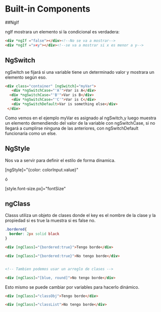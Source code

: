 # Built-in Components

##NgIf

ngIf mostrara un elemento si la condicional es verdadera:

```html
<div *ngIf ="false"></div><!--No se va a mostrar-->
<div *ngIf ="x<y"></div><!--se va a mostrar si x es menor a y-->
```

## NgSwitch

ngSwitch se fijará si una variable tiene un determinado valor y mostrara un elemento según eso.


```html
<div class="container" [ngSwitch]="myVar">
   <div *ngSwitchCase="'A'">Var is A</div>
  <div *ngSwitchCase="'B'">Var is B</div>
   <div *ngSwitchCase="'C'">Var is C</div>
   <div *ngSwitchDefault>Var is something else</div>
 </div>
 ```

 Como vemos en el ejemplo myVar es asignado al ngSwitch,y luego muestra un elemento demendiendo del valor de la variable con ngSwitchCase, si no llegará a cumplirse ninguna de las anteriores, con ngSwitchDefault funcionaría como un else.

 ## NgStyle

 Nos va a servir para definir el estilo de forma dinamica.

[ngStyle]="{color: colorInput.value}"

ó

[style.font-size.px]="fontSize"


## ngClass

Classs utiliza un objeto de clases donde el key es el nombre de la clase y la propiedad si es true la muestra si es false no.

```css
.bordered{
  border: 2px solid black
}

```


```html
<div [ngClass]="{bordered:true}">Tengo borde</div>

<div [ngClass]="{bordered:true}">No tengo borde</div>


<!-- Tambien podemos usar un arreglo de clases -->

<div [ngClass]="[blue, round]">No tengo borde</div>

```

Esto mismo se puede cambiar por variables para hacerlo dinámico.



```html
<div [ngClass]="classObj">Tengo borde</div>

<div [ngClass]="classList">No tengo borde</div>

```

